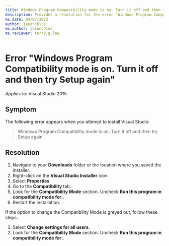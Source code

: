 ```yaml
---
title: Windows Program Compatibility mode is on. Turn it off and then try Setup again
description: Provides a resolution for the error "Windows Program Compatibility mode is on. Turn it off and then try Setup again".
ms.date: 04/07/2022
author: jasonchlus
ms.author: jasonchlus
ms.reviewer: terry.g.lee
---
```


# Error "Windows Program Compatibility mode is on. Turn it off and then try Setup again"

_Applies to:_&nbsp;Visual Studio 2015

## Symptom

The following error appears when you attempt to install Visual Studio:

> Windows Program Compatibility mode is on. Turn it off and then try Setup again.

## Resolution

1. Navigate to your **Downloads** folder or the location where you saved the installer.
1. Right-click on the **Visual Studio Installer** icon.
1. Select **Properties**.
1. Go to the **Compatibility** tab.
1. Look for the **Compatibility Mode** section. Uncheck **Run this program in compatibility mode for:**.
1. Restart the installation.

If the option to change the Compatibility Mode is greyed out, follow these steps:

1. Select **Change settings for all users**.
1. Look for the **Compatibility Mode** section. Uncheck **Run this program in compatibility mode for:**.
